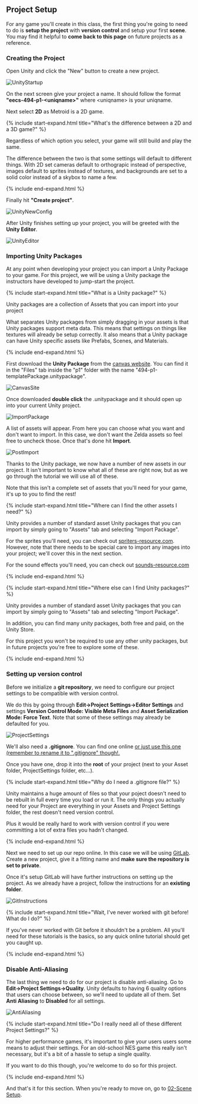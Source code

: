 ## Project Setup

For any game you'll create in this class, the first thing you're going to need to do is **setup the project** with **version control** and setup your first **scene**. You may find it helpful to **come back to this page** on future projects as a reference.  

### Creating the Project

Open Unity and click the "New" button to create a new project.

![UnityStartup](./01/UnityStartup.PNG)

On the next screen give your project a name. It should follow the format **"eecs-494-p1-\<uniqname\>"** where \<uniqname\> is your uniqname.

Next select **2D** as Metroid is a 2D game.

{% include start-expand.html title="What's the difference between a 2D and a 3D game?" %} 
  <p>Regardless of which option you select, your game will still build and play the same.</p>
  <p>The difference between the two is that some settings will default to different things. With 2D set cameras default to orthograpic instead of perspective, images default to sprites instead of textures, and backgrounds are set to a solid color instead of a skybox to name a few.</p>
{% include end-expand.html %}

Finally hit **"Create project"**.

![UnityNewConfig](./01/UnityNewConfig.PNG)

After Unity finishes setting up your project, you will be greeted with the **Unity Editor**.

![UnityEditor](./01/UnityEditor.PNG)

### Importing Unity Packages

At any point when developing your project you can import a Unity Package to your game. For this project, we will be using a Unity package the instructors have developed to jump-start the project. 

{% include start-expand.html title="What is a Unity package?" %} 
  <p>Unity packages are a collection of Assets that you can import into your project</p>
  <p>What separates Unity packages from simply dragging in your assets is that Unity packages support meta data. This means that settings on things like textures will already be setup correctly. It also means that a Unity package can have Unity specific assets like Prefabs, Scenes, and Materials.</p>
{% include end-expand.html %}

First download the **Unity Package** from the [canvas website](https://umich.instructure.com/courses/164929/files/folder/p1). You can find it in the "Files" tab inside the "p1" folder with the name "494-p1-templatePackage.unitypackage".

![CanvasSite](./01/CanvasSite.PNG)

Once downloaded **double click** the .unitypackage and it should open up into your current Unity project.

![ImportPackage](./01/ImportPackage.PNG)

A list of assets will appear. From here you can choose what you want and don't want to import. In this case, we don't want the Zelda assets so feel free to uncheck those. Once that's done hit **Import**.

![PostImport](./01/PostImport.PNG)

Thanks to the Unity package, we now have a number of new assets in our project. It isn't important to know what all of these are right now, but as we go through the tutorial we will use all of these.

Note that this isn't a complete set of assets that you'll need for your game, it's up to you to find the rest!

{% include start-expand.html title="Where can I find the other assets I need?" %} 
  <p>Unity provides a number of standard asset Unity packages that you can import by simply going to "Assets" tab and selecting "Import Package".</p>
  <p>For the sprites you'll need, you can check out <a href="https://www.spriters-resource.com"> spriters-resource.com</a>. However, note that there needs to be special care to import any images into your project; we'll cover this in the next section.</p>
  <p>For the sound effects you'll need, you can check out <a href="https://www.sounds-resource.com"> sounds-resource.com</a></p>
{% include end-expand.html %}

{% include start-expand.html title="Where else can I find Unity packages?" %} 
  <p>Unity provides a number of standard asset Unity packages that you can import by simply going to "Assets" tab and selecting "Import Package".</p>
  <p>In addition, you can find many unity packages, both free and paid, on the Unity Store.</p>
  <p>For this project you won't be required to use any other unity packages, but in future projects you're free to explore some of these.</p>
{% include end-expand.html %}

### Setting up version control

Before we initialize a **git repository**, we need to configure our project settings to be compatible with version control.

We do this by going through **Edit->Project Settings->Editor Settings** and settings **Version Control Mode: Visible Meta Files** and **Asset Serialization Mode: Force Text**. Note that some of these settings may already be defaulted for you.

![ProjectSettings](./01/ProjectSettings.PNG)

We'll also need a **.gitignore**. You can find one online <a href="01/gitignore.txt">or just use this one (remember to rename it to ".gitignore" though!.</a>

Once you have one, drop it into the **root** of your project (next to your Asset folder, ProjectSettings folder, etc...).

{% include start-expand.html title="Why do I need a .gitignore file?" %} 
<p>Unity maintains a huge amount of files so that your poject doesn't need to be rebuilt in full every time you load or run it. The only things you actually need for your Project are everything in your Assets and Project Settings folder, the rest doesn't need version control.</p>
<p>Plus it would be really hard to work with version control if you were committing a lot of extra files you hadn't changed.</p>
{% include end-expand.html %}

Next we need to set up our repo online. In this case we will be using <a href="https://gitlab.eecs.umich.edu/">GitLab</a>. Create a new project, give it a fitting name and **make sure the repository is set to private**.

Once it's setup GitLab will have further instructions on setting up the project. As we already have a project, follow the instructions for an **existing folder**.

![GitInstructions](./01/GitInstructions.PNG)

{% include start-expand.html title="Wait, I've never worked with git before! What do I do?" %} 
<p>If you've never worked with Git before it shouldn't be a problem. All you'll need for these tutorials is the basics, so any quick online tutorial should get you caught up.</p>
{% include end-expand.html %}

### Disable Anti-Aliasing

The last thing we need to do for our project is disable anti-aliasing. Go to **Edit->Project Settings->Quality**. Unity defaults to having 6 quality options that users can choose between, so we'll need to update all of them. Set **Anti Aliasing** to **Disabled** for all settings.

![AntiAliasing](./01/AntiAliasing.PNG)

{% include start-expand.html title="Do I really need all of these different Project Settings?" %} 
<p>For higher performance games, it's important to give your users users some means to adjust their settings. For an old-school NES game this really isn't necessary, but it's a bit of a hassle to setup a single quality.</p>
<p>If you want to do this though, you're welcome to do so for this project.</p>
{% include end-expand.html %}

And that's it for this section. When you're ready to move on, go to [02-Scene Setup](./02-SceneSetup).